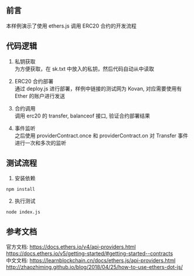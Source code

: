 ## 前言
本样例演示了使用 ethers.js 调用 ERC20 合约的开发流程

## 代码逻辑
1) 私钥获取  
为方便获取，在 sk.txt 中放入的私钥，然后代码自动从中读取

2) ERC20 合约部署  
通过 deploy.js 进行部署，样例中链接的测试网为 Kovan, 对应需要使用有 Ether 的账户进行发送

3) 合约调用  
调用 erc20 的 transfer, balanceof 接口, 验证合约部署结果

4) 事件监听   
之后使用 providerContract.once 和 providerContract.on 对 Transfer 事件进行一次和多次的监听


## 测试流程
1) 安装依赖
```
npm install
```

2) 执行测试
```
node index.js
```

## 参考文档   
官方文档: https://docs.ethers.io/v4/api-providers.html
                https://docs.ethers.io/v5/getting-started/#getting-started--contracts    
        中文文档: https://learnblockchain.cn/docs/ethers.js/api-providers.html
http://zhaozhiming.github.io/blog/2018/04/25/how-to-use-ethers-dot-js/  
